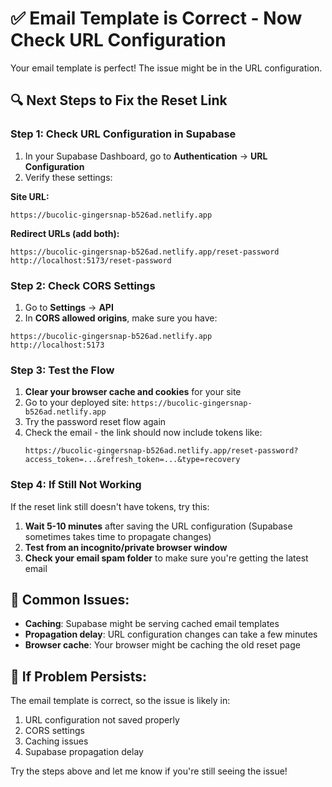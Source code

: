 # ✅ Email Template is Correct - Now Check URL Configuration

Your email template is perfect! The issue might be in the URL configuration.

## 🔍 Next Steps to Fix the Reset Link

### Step 1: Check URL Configuration in Supabase
1. In your Supabase Dashboard, go to **Authentication** → **URL Configuration**
2. Verify these settings:

**Site URL:**
```
https://bucolic-gingersnap-b526ad.netlify.app
```

**Redirect URLs (add both):**
```
https://bucolic-gingersnap-b526ad.netlify.app/reset-password
http://localhost:5173/reset-password
```

### Step 2: Check CORS Settings
1. Go to **Settings** → **API**
2. In **CORS allowed origins**, make sure you have:
```
https://bucolic-gingersnap-b526ad.netlify.app
http://localhost:5173
```

### Step 3: Test the Flow
1. **Clear your browser cache and cookies** for your site
2. Go to your deployed site: `https://bucolic-gingersnap-b526ad.netlify.app`
3. Try the password reset flow again
4. Check the email - the link should now include tokens like:
   ```
   https://bucolic-gingersnap-b526ad.netlify.app/reset-password?access_token=...&refresh_token=...&type=recovery
   ```

### Step 4: If Still Not Working
If the reset link still doesn't have tokens, try this:

1. **Wait 5-10 minutes** after saving the URL configuration (Supabase sometimes takes time to propagate changes)
2. **Test from an incognito/private browser window**
3. **Check your email spam folder** to make sure you're getting the latest email

## 🚨 Common Issues:

- **Caching**: Supabase might be serving cached email templates
- **Propagation delay**: URL configuration changes can take a few minutes
- **Browser cache**: Your browser might be caching the old reset page

## 🔧 If Problem Persists:

The email template is correct, so the issue is likely in:
1. URL configuration not saved properly
2. CORS settings
3. Caching issues
4. Supabase propagation delay

Try the steps above and let me know if you're still seeing the issue!